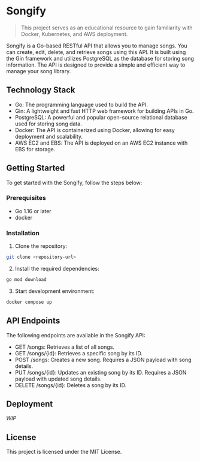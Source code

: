 # Songify
> This project serves as an educational resource to gain familiarity with Docker, Kubernetes, and AWS deployment. 

Songify is a Go-based RESTful API that allows you to manage songs. You can create, edit, delete, and retrieve songs using this API. It is built using the Gin framework and utilizes PostgreSQL as the database for storing song information. The API is designed to provide a simple and efficient way to manage your song library.

## Technology Stack

- Go: The programming language used to build the API.
- Gin: A lightweight and fast HTTP web framework for building APIs in Go.
- PostgreSQL: A powerful and popular open-source relational database used for storing song data.
- Docker: The API is containerized using Docker, allowing for easy deployment and scalability.
- AWS EC2 and EBS: The API is deployed on an AWS EC2 instance with EBS for storage.

## Getting Started
To get started with the Songify, follow the steps below:

### Prerequisites
- Go 1.16 or later
- docker

### Installation

1. Clone the repository:

```sh
git clone <repository-url>
```


2. Install the required dependencies:
```sh
go mod download
```

3. Start development environment:
```sh
docker compose up
```

## API Endpoints
The following endpoints are available in the Songify API:

- GET /songs: Retrieves a list of all songs.
- GET /songs/{id}: Retrieves a specific song by its ID.
- POST /songs: Creates a new song. Requires a JSON payload with song details.
- PUT /songs/{id}: Updates an existing song by its ID. Requires a JSON payload with updated song details.
- DELETE /songs/{id}: Deletes a song by its ID.

## Deployment
*WIP*

## License
This project is licensed under the MIT License.